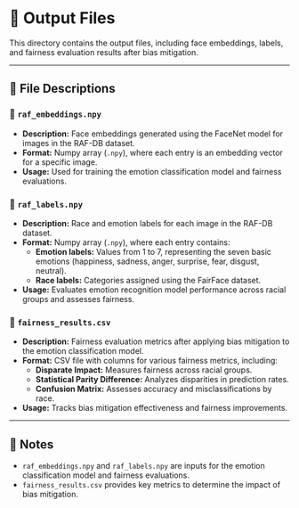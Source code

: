 # 📂 Output Files  

This directory contains the output files, including face embeddings, labels, and fairness evaluation results after bias mitigation.  

---

## 📄 File Descriptions  

### 🔹 `raf_embeddings.npy`  
- **Description:** Face embeddings generated using the FaceNet model for images in the RAF-DB dataset.  
- **Format:** Numpy array (`.npy`), where each entry is an embedding vector for a specific image.  
- **Usage:** Used for training the emotion classification model and fairness evaluations.  

### 🔹 `raf_labels.npy`  
- **Description:** Race and emotion labels for each image in the RAF-DB dataset.  
- **Format:** Numpy array (`.npy`), where each entry contains:  
  - **Emotion labels:** Values from 1 to 7, representing the seven basic emotions (happiness, sadness, anger, surprise, fear, disgust, neutral).  
  - **Race labels:** Categories assigned using the FairFace dataset.  
- **Usage:** Evaluates emotion recognition model performance across racial groups and assesses fairness.  

### 🔹 `fairness_results.csv`  
- **Description:** Fairness evaluation metrics after applying bias mitigation to the emotion classification model.  
- **Format:** CSV file with columns for various fairness metrics, including:  
  - **Disparate Impact:** Measures fairness across racial groups.  
  - **Statistical Parity Difference:** Analyzes disparities in prediction rates.  
  - **Confusion Matrix:** Assesses accuracy and misclassifications by race.  
- **Usage:** Tracks bias mitigation effectiveness and fairness improvements.  

---

## 📝 Notes  
- `raf_embeddings.npy` and `raf_labels.npy` are inputs for the emotion classification model and fairness evaluations.  
- `fairness_results.csv` provides key metrics to determine the impact of bias mitigation.  
